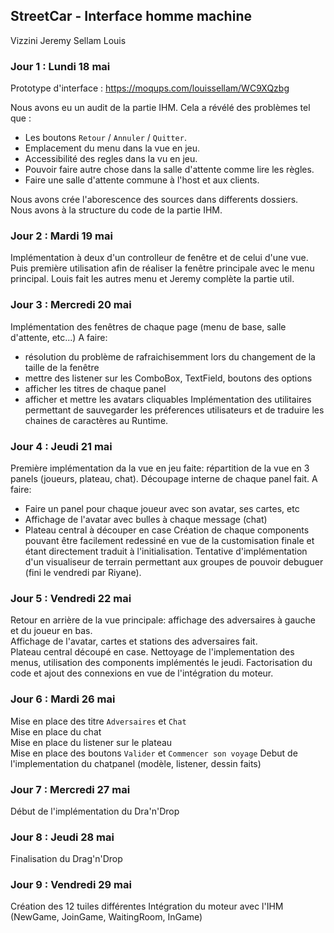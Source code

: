 ## StreetCar - Interface homme machine

Vizzini Jeremy
Sellam Louis

### Jour 1 : Lundi 18 mai

Prototype d'interface :
https://moqups.com/louissellam/WC9XQzbg

Nous avons eu un audit de la partie IHM.
Cela a révélé des problèmes tel que :  
  - Les boutons `Retour` / `Annuler` / `Quitter`.  
  - Emplacement du menu dans la vue en jeu.  
  - Accessibilité des regles dans la vu en jeu.  
  - Pouvoir faire autre chose dans la salle d'attente comme lire les règles.  
  - Faire une salle d'attente commune à l'host et aux clients.  
  
Nous avons crée l'aborescence des sources dans differents dossiers.  
Nous avons à la structure du code de la partie IHM.  

### Jour 2 : Mardi 19 mai

Implémentation à deux d'un controlleur de fenêtre et de celui d'une vue.
Puis première utilisation afin de réaliser la fenêtre principale avec le menu principal.
Louis fait les autres menu et Jeremy complète la partie util.

### Jour 3 : Mercredi 20 mai

Implémentation des fenêtres de chaque page (menu de base, salle d'attente, etc...)
A faire: 
  - résolution du problème de rafraichisemment lors du changement de la taille de la fenêtre
  - mettre des listener sur les ComboBox, TextField, boutons des options
  - afficher les titres de chaque panel
  - afficher et mettre les avatars cliquables
Implémentation des utilitaires permettant de sauvegarder les préferences utilisateurs et de traduire les chaines de caractères au Runtime.
  
### Jour 4 : Jeudi 21 mai 

Première implémentation da la vue en jeu faite: répartition de la vue en 3 panels (joueurs, plateau, chat).
Découpage interne de chaque panel fait.
A faire:
  - Faire un panel pour chaque joueur avec son avatar, ses cartes, etc
  - Affichage de l'avatar avec bulles à chaque message (chat)
  - Plateau central à découper en case
Création de chaque components pouvant être facilement redessiné en vue de la customisation finale et étant directement traduit à l'initialisation.
Tentative d'implémentation d'un visualiseur de terrain permettant aux groupes de pouvoir debuguer (fini le vendredi par Riyane).
  
### Jour 5 : Vendredi 22 mai 

Retour en arrière de la vue principale: affichage des adversaires à gauche et du joueur en bas.  
Affichage de l'avatar, cartes et stations des adversaires fait.  
Plateau central découpé en case. 
Nettoyage de l'implementation des menus, utilisation des components implémentés le jeudi.
Factorisation du code et ajout des connexions en vue de l'intégration du moteur.

### Jour 6 : Mardi 26 mai

Mise en place des titre `Adversaires`  et `Chat`  
Mise en place du chat  
Mise en place du listener sur le plateau  
Mise en place des boutons `Valider` et `Commencer son voyage`
Debut de l'implementation du chatpanel (modèle, listener, dessin faits)

### Jour 7 : Mercredi 27 mai

Début de l'implémentation du Dra'n'Drop

### Jour 8 : Jeudi 28 mai

Finalisation du Drag'n'Drop

### Jour 9 : Vendredi 29 mai

Création des 12 tuiles différentes 
Intégration du moteur avec l'IHM (NewGame, JoinGame, WaitingRoom, InGame)




